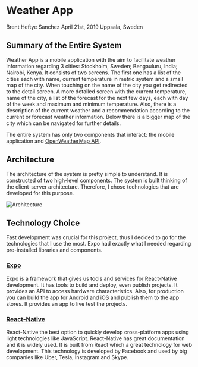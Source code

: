 # Weather App
Brent Heftye Sanchez
April 21st, 2019
Uppsala, Sweden

## Summary of the Entire System
Weather App is a mobile application with the aim to facilitate weather information regarding 3 cities: Stockholm, Sweden;
Bengauluru, India; Nairobi, Kenya. It consists of two screens. The first one has a list of the cities each with name,
current temperature in metric system and a small map of the city. When touching on the name of the city you get
redirected to the detail screen. A more detailed screen with the current temperature, name of the city, a list of the
forecast for the next few days, each with day of the week and maximum and minimum temperature. Also, there is a description
of the current weather and a recommendation according to the current or forecast weather information. Below there is a
bigger map of the city which can be navigated for further details.

The entire system has only two components that interact: the mobile application and [OpenWeatherMap API](https://openweathermap.org).

## Architecture
The architecture of the system is pretty simple to understand. It is constructed of two high-level components.
The system is built thinking of the client-server architecture.
Therefore, I chose technologies that are developed for this purpose.

![Architecture](https://i.imgur.com/Q9diCKI.png)

## Technology Choice
Fast development was crucial for this project, thus I decided to go for the technologies that I use the most. Expo had
exactly what I needed regarding pre-installed libraries and components.

### [Expo](https://expo.io)
Expo is a framework that gives us tools and services for React-Native development.
It has tools to build and deploy, even publish projects. It provides an API to access hardware characteristics.
Also, for production you can build the app for Android and iOS and publish them to the app stores.
It provides an app to live test the projects.

### [React-Native](https://facebook.github.io/react-native/)
React-Native the best option to quickly develop cross-platform apps using light technologies like JavaScript.
React-Native has great documentation and it is widely used.
It is built from React which a great technology for web development.
This technology is developed by Facebook and used by big companies like Uber, Tesla, Instagram and Skype.